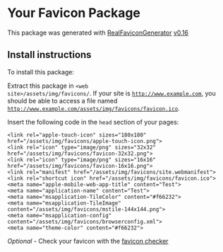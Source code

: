 # Your Favicon Package

This package was generated with [RealFaviconGenerator](https://realfavicongenerator.net/) [v0.16](https://realfavicongenerator.net/change_log#v0.16)

## Install instructions

To install this package:

Extract this package in <code>&lt;web site&gt;/assets/img/favicons/</code>. If your site is <code>http://www.example.com</code>, you should be able to access a file named <code>http://www.example.com/assets/img/favicons/favicon.ico</code>.

Insert the following code in the `head` section of your pages:

    <link rel="apple-touch-icon" sizes="180x180" href="/assets/img/favicons/apple-touch-icon.png">
    <link rel="icon" type="image/png" sizes="32x32" href="/assets/img/favicons/favicon-32x32.png">
    <link rel="icon" type="image/png" sizes="16x16" href="/assets/img/favicons/favicon-16x16.png">
    <link rel="manifest" href="/assets/img/favicons/site.webmanifest">
    <link rel="shortcut icon" href="/assets/img/favicons/favicon.ico">
    <meta name="apple-mobile-web-app-title" content="Test">
    <meta name="application-name" content="Test">
    <meta name="msapplication-TileColor" content="#f66232">
    <meta name="msapplication-TileImage" content="/assets/img/favicons/mstile-144x144.png">
    <meta name="msapplication-config" content="/assets/img/favicons/browserconfig.xml">
    <meta name="theme-color" content="#f66232">

*Optional* - Check your favicon with the [favicon checker](https://realfavicongenerator.net/favicon_checker)